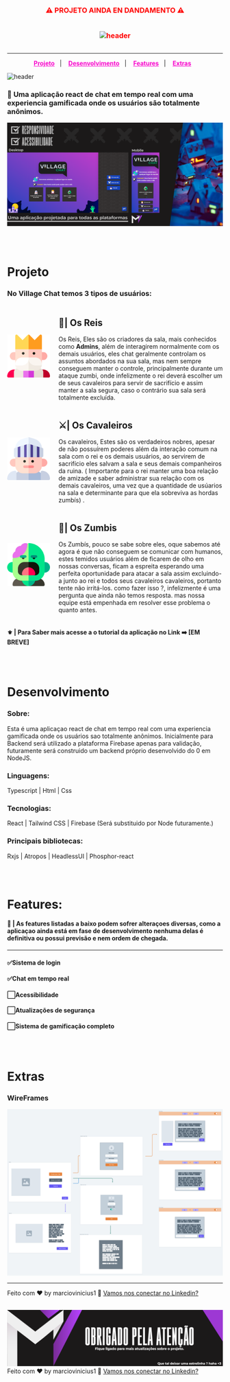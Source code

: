 <div style="color:red;display:flex;justify-content:center;align-items:center;flex-direction:column;">
<h3 style="font-weight:bold">⚠️ PROJETO AINDA EN DANDAMENTO ⚠️<h3>
<img alt="header" title="header" src="https://progress-bar.dev/50/?title=Progresso">
</br>
</div>

---

<p align="center">
  <a style="color:#F806CC;font-weight:bold" href="#Projeto">Projeto</a>&nbsp;&nbsp;&nbsp;|&nbsp;&nbsp;&nbsp;
  <a style="color:#F806CC;font-weight:bold" href="#Desenvolvimento">Desenvolvimento</a>&nbsp;&nbsp;&nbsp;|&nbsp;&nbsp;&nbsp;
  <a style="color:#F806CC;font-weight:bold" href="#Features">Features</a>&nbsp;&nbsp;&nbsp;|&nbsp;&nbsp;&nbsp;
  <a style="color:#F806CC;font-weight:bold"
  href="#Extras">Extras</a>&nbsp;&nbsp;&nbsp;
</p>

<img alt="header" title="header" src="./github/header.gif">

### 💬 **Uma aplicação react de chat em tempo real com uma experiencia gamificada onde os usuários são totalmente anônimos.**

<img alt="header 2" title="header 2" src="./github/header2.png"></img>

<br><br>

# <a id="Projeto"></a> **Projeto**

### **No Village Chat temos 3 tipos de usuários:**

<div style="display:flex;gap:20px;align-items:center">
<img style="height:100px" alt="imagem do rei" title="imagem do rei" src="./github/king.png"></img>
<section>
<h2 style="font-weight:bold">👑| Os Reis </h2>
<p>Os Reis, Eles são os criadores da sala, mais conhecidos como <b>Admins</b>, além de interagirem normalmente com os demais usuários, eles chat geralmente controlam os assuntos abordados na sua sala, mas nem sempre conseguem manter o controle, principalmente durante um ataque zumbi, onde infelizmente o rei deverá escolher um de seus cavaleiros para servir de sacrifício e assim manter a sala segura, caso o contrário sua sala será totalmente excluída.</p>
</section>
</div>
<div style="display:flex;gap:20px;align-items:center">
<img style="height:100px" alt="imagem do rei" title="imagem do rei" src="./github/knight.png"></img>
<section>
<h2 style="font-weight:bold">⚔️| Os Cavaleiros </h2>
<p>Os cavaleiros, Estes são os verdadeiros nobres, apesar de não possuírem poderes além da interação comum na sala com o rei e os demais usuários, ao servirem de sacrifício eles salvam a sala e seus demais companheiros da ruina. ( Importante para o rei manter uma boa relação de amizade e saber administrar sua relação com os demais cavaleiros, uma vez que a quantidade de usúarios na sala e determinante para que ela sobreviva as hordas zumbís) .</p>
</section>
</div>
<div style="display:flex;gap:20px;align-items:center">
<img style="height:100px" alt="imagem do rei" title="imagem do rei" src="./github/Zombie.png"></img>
<section>
<h2 style="font-weight:bold">🧟| Os Zumbis </h2>
<p>Os Zumbís, pouco se sabe sobre eles, oque sabemos até agora é que não conseguem se comunicar com humanos, estes temidos usuários além de ficarem de olho em nossas conversas, ficam a espreita esperando uma perfeita oportunidade para atacar a sala assim excluindo-a junto ao rei e  todos seus cavaleiros cavaleiros, portanto tente não irritá-los. como fazer isso ?, infelizmente é uma pergunta que ainda não temos resposta. mas nossa equipe está empenhada em resolver esse problema o quanto antes.</p>
</section>
</div>

#### **⚜️ | Para Saber mais acesse a o tutorial da aplicação no Link ➡️ [EM BREVE]**

<br><br>

# <a id="Desenvolvimento"></a> **Desenvolvimento**

### **Sobre**:

Esta é uma aplicaçao react de chat em tempo real com uma experiencia gamificada onde os usuários sao totalmente anônimos. Inicialmente para Backend será utilizado a plataforma Firebase apenas para validação, futuramente será construido um backend próprio desenvolvido do 0 em NodeJS.

### **Linguagens**:

Typescript | Html | Css

### **Tecnologias**:

React | Tailwind CSS | Firebase (Será substituido por Node futuramente.)

### **Principais bibliotecas**:

Rxjs | Atropos | HeadlessUI | Phosphor-react

<br>
<br>

# <a id="Features"></a>**Features**:

#### **📢 | As features listadas a baixo podem sofrer alteraçoes diversas, como a aplicaçao ainda está em fase de desenvolvimento nenhuma delas é definitiva ou possui previsão e nem ordem de chegada.**

---

#### **✅Sistema de login**

#### **✅Chat em tempo real**

#### **⬜Acessibilidade**

#### **⬜Atualizações de segurança**

#### **⬜Sistema de gamificação completo**

<br>
<br>

# <a id="Extras"></a>**Extras**

### **WireFrames**

<img alt="imagem de wireframes" title="wireframes" src="./github/wireframes.png"></img>

---

Feito com ♥ by marciovinicius1 🍂 [Vamos nos conectar no Linkedin?](https://www.linkedin.com/in/marciovinicius1/)
<br>
<br>

<img alt="rodapé" title="rodapé" src="./github/footer.png"></img>
Feito com ♥ by marciovinicius1 🍂 [Vamos nos conectar no Linkedin?](https://www.linkedin.com/in/marciovinicius1/)
